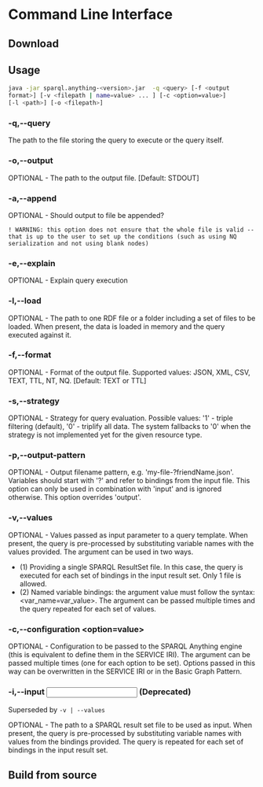 # Command Line Interface

## Download

## Usage

```bash
java -jar sparql.anything-<version>.jar  -q <query> [-f <output
format>] [-v <filepath | name=value> ... ] [-c <option=value>]
[-l <path>] [-o <filepath>]
```

### -q,--query <query>                    
The path to the file storing the query to execute or the query itself.

### -o,--output <file>
OPTIONAL - The path to the output file. [Default: STDOUT]

### -a,--append
OPTIONAL - Should output to file be appended? 

    ! WARNING: this option does not ensure that the whole file is valid -- that is up to the user to set up the conditions (such as using NQ serialization and not using blank nodes)

### -e,--explain                          
OPTIONAL - Explain query execution

### -l,--load <load>                      
OPTIONAL - The path to one RDF file or a folder including a set of files to be loaded. When present, the data is loaded in memory and the query executed against it.

### -f,--format <string>                  
OPTIONAL -  Format of the output file. Supported values: JSON, XML, CSV, TEXT, TTL, NT, NQ. [Default: TEXT or TTL]

### -s,--strategy <strategy>              
OPTIONAL - Strategy for query evaluation. Possible values: '1' - triple filtering (default), '0' - triplify all data. The system fallbacks to '0' when the strategy is not implemented yet for the given resource type.

### -p,--output-pattern <outputPattern>   
OPTIONAL - Output filename pattern, e.g. 'my-file-?friendName.json'. Variables should start with '?' and refer to bindings from the input file. This option can only be used in combination with 'input' and is ignored otherwise. This option overrides 'output'.

### -v,--values <values>
OPTIONAL - Values passed as input parameter to a query template. When present, the query is pre-processed by substituting variable names with the values provided. The argument
can be used in two ways. 

- (1) Providing a single SPARQL ResultSet file. In this case, the query is executed for each set of bindings in the input result set. Only 1 file is allowed. 
- (2) Named variable bindings: the argument value must follow the syntax: <var_name=var_value>. The argument can be passed multiple times and
the query repeated for each set of values.

### -c,--configuration <option=value>     
OPTIONAL - Configuration to be passed to the SPARQL Anything engine (this is equivalent to define them in the SERVICE IRI). The argument can be passed multiple times (one for each option to be
set). Options passed in this way can be overwritten in the SERVICE IRI or in the Basic Graph Pattern.

### -i,--input <input> (Deprecated) 
Superseded by `-v | --values`

OPTIONAL - The path to a SPARQL result set file to be used as input. When present, the query
is pre-processed by substituting variable names with values from the bindings provided. The query is repeated for each set of bindings
in the input result set.

## Build from source